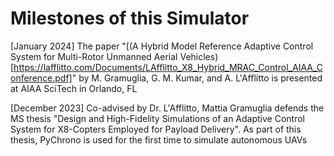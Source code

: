 # Milestones of this Simulator

[January 2024] The paper "[(A Hybrid Model Reference Adaptive Control System for Multi-Rotor Unmanned Aerial Vehicles)[https://lafflitto.com/Documents/LAfflitto_X8_Hybrid_MRAC_Control_AIAA_Conference.pdf]" by M. Gramuglia, G. M. Kumar, and A. L'Afflitto is presented at AIAA SciTech in Orlando, FL

[December 2023] Co-advised by Dr. L'Afflitto, Mattia Gramuglia defends the MS thesis "Design and High-Fidelity Simulations of an Adaptive Control System for X8-Copters Employed for Payload Delivery". As part of this thesis, PyChrono is used for the first time to simulate autonomous UAVs
